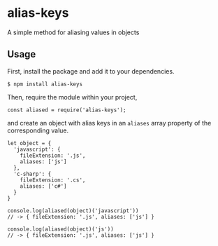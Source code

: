 # alias-keys
A simple method for aliasing values in objects

## Usage
First, install the package and add it to your dependencies.

    $ npm install alias-keys

Then, require the module within your project,

    const aliased = require('alias-keys');

and create an object with alias keys in an `aliases` array property of the corresponding value.

    let object = {
      'javascript': {
        fileExtension: '.js',
        aliases: ['js']
      },
      'c-sharp': {
        fileExtension: '.cs',
        aliases: ['c#']
      }
    }

    console.log(aliased(object)('javascript'))
    // -> { fileExtension: '.js', aliases: ['js'] }

    console.log(aliased(object)('js'))
    // -> { fileExtension: '.js', aliases: ['js'] }
